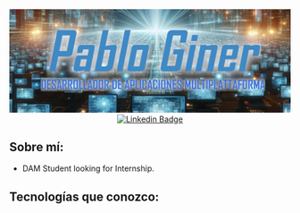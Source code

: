 <img src="./img/banner_recortado_SUBTITTULO.png"/>
<div align="center">
  <a href="https://www.linkedin.com/in/pablo-giner-barrios/">
    <img src="https://img.shields.io/badge/Linkedin-Pablo_Giner-blue" alt="Linkedin Badge">
  </a>
</div>

## Sobre mí:

-  DAM Student looking for Internship.

## Tecnologías que conozco:



<!--
**PabloGinerBarrios/PabloGinerBarrios** is a ✨ _special_ ✨ repository because its `README.md` (this file) appears on your GitHub profile.

Here are some ideas to get you started:

- 🔭 I’m currently working on ...
- 🌱 I’m currently learning ...
- 👯 I’m looking to collaborate on ...
- 🤔 I’m looking for help with ...
- 💬 Ask me about ...
- 📫 How to reach me: ...
- 😄 Pronouns: ...
- ⚡ Fun fact: ...
-->
